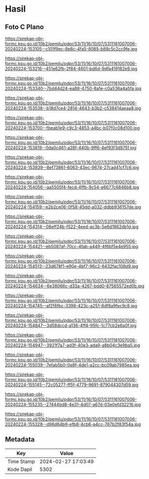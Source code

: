 # Hasil

## Foto C Plano

https://sirekap-obj-formc.kpu.go.id/10b2/pemilu/pdpr/53/11/16/10/07/5311161007006-20240224-153105--c101f9ec-8e8c-4fa5-8085-b88c5c2cc9fe.jpg

https://sirekap-obj-formc.kpu.go.id/10b2/pemilu/pdpr/53/11/16/10/07/5311161007006-20240224-153216--451e62fb-2f84-4601-bd6d-9dfa419182e9.jpg

https://sirekap-obj-formc.kpu.go.id/10b2/pemilu/pdpr/53/11/16/10/07/5311161007006-20240224-153340--7bd44d24-ea88-4750-8a1e-c0a536a4a5fa.jpg

https://sirekap-obj-formc.kpu.go.id/10b2/pemilu/pdpr/53/11/16/10/07/5311161007006-20240224-153538--b18d7ce4-2814-4643-b3b2-c538414aeaa8.jpg

https://sirekap-obj-formc.kpu.go.id/10b2/pemilu/pdpr/53/11/16/10/07/5311161007006-20240224-153700--fbeab1e9-c9c3-4853-a4bc-b07f0c08d100.jpg

https://sirekap-obj-formc.kpu.go.id/10b2/pemilu/pdpr/53/11/16/10/07/5311161007006-20240224-153819--0da0c461-a28f-440b-9ff6-4ef93f3d875f.jpg

https://sirekap-obj-formc.kpu.go.id/10b2/pemilu/pdpr/53/11/16/10/07/5311161007006-20240224-153939--8ef73861-6063-43ec-9674-27cad41cf7c6.jpg

https://sirekap-obj-formc.kpu.go.id/10b2/pemilu/pdpr/53/11/16/10/07/5311161007006-20240224-154056--aa5505f4-fecd-4ffb-9c54-e6677c6846b8.jpg

https://sirekap-obj-formc.kpu.go.id/10b2/pemilu/pdpr/53/11/16/10/07/5311161007006-20240224-154159--e2b2ce06-0f58-45dd-a032-ddbb936157de.jpg

https://sirekap-obj-formc.kpu.go.id/10b2/pemilu/pdpr/53/11/16/10/07/5311161007006-20240224-154314--08eff24b-f522-4eed-ac3b-5e6d1862db1d.jpg

https://sirekap-obj-formc.kpu.go.id/10b2/pemilu/pdpr/53/11/16/10/07/5311161007006-20240224-154421--eb5087af-70cc-4fab-a449-4f6bf5e4e955.jpg

https://sirekap-obj-formc.kpu.go.id/10b2/pemilu/pdpr/53/11/16/10/07/5311161007006-20240224-154513--23d678f1-e90e-4bf7-96c2-6432fac108d9.jpg

https://sirekap-obj-formc.kpu.go.id/10b2/pemilu/pdpr/53/11/16/10/07/5311161007006-20240224-154634--6e38066c-d33a-4267-bdd0-87565572ed0b.jpg

https://sirekap-obj-formc.kpu.go.id/10b2/pemilu/pdpr/53/11/16/10/07/5311161007006-20240224-154745--af2f6fbc-3398-423c-a251-8df8a9fec9c8.jpg

https://sirekap-obj-formc.kpu.go.id/10b2/pemilu/pdpr/53/11/16/10/07/5311161007006-20240224-154847--3d58dccd-a136-4ff4-95fc-1c77cb2e6a0f.jpg

https://sirekap-obj-formc.kpu.go.id/10b2/pemilu/pdpr/53/11/16/10/07/5311161007006-20240224-154947--3921f7a7-ad3f-40e3-ada9-a8b04c3e9ba5.jpg

https://sirekap-obj-formc.kpu.go.id/10b2/pemilu/pdpr/53/11/16/10/07/5311161007006-20240224-155039--7efab5b0-0e8f-4de1-a2cc-bc09ab7985ea.jpg

https://sirekap-obj-formc.kpu.go.id/10b2/pemilu/pdpr/53/11/16/10/07/5311161007006-20240224-155145--72c05277-ff5f-4779-9691-879044307d59.jpg

https://sirekap-obj-formc.kpu.go.id/10b2/pemilu/pdpr/53/11/16/10/07/5311161007006-20240224-155235--27444bd8-4e31-4d07-a67d-03e0efd32216.jpg

https://sirekap-obj-formc.kpu.go.id/10b2/pemilu/pdpr/53/11/16/10/07/5311161007006-20240224-155328--d96d64b9-efb8-4cb6-a4cc-787b2f83f54a.jpg


## Metadata

| Key        | Value               |
| ---------- | ------------------- |
| Time Stamp | 2024-02-27 17:03:49 |
| Kode Dapil | 5302                |



